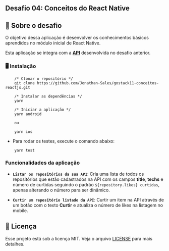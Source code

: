 ## Desafio 04: Conceitos do React Native

## **🚀 Sobre o desafio**

O objetivo dessa aplicação é desenvolver os conhecimentos básicos aprendidos no módulo inicial de React Native.

Esta aplicação se integra com a **[API](https://github.com/Jonathan-Sales/gostack11-conceitos-nodejs)** desenvolvida no desafio anterior.

### **🖥 Instalação**

```
    /* Clonar o repositório */
    git clone https://github.com/Jonathan-Sales/gostack11-conceitos-reactjs.git

    /* Instalar as dependências */
    yarn

    /* Iniciar a aplicação */
    yarn android

    ou

    yarn ios
```

- Para rodar os testes, execute o comando abaixo:

```
    yarn test
```

### **Funcionalidades da aplicação**

- **`Listar os repositórios da sua API`**: Cria uma lista de todos os repositórios que estão cadastrados na API com os campos **title**, **techs** e número de curtidas seguindo o padrão `${repository.likes} curtidas`, apenas alterando o número para ser dinâmico.

- **`Curtir um repositório listado da API`**: Curtir um item na API através de um botão com o texto **Curtir** e atualiza o número de likes na listagem no mobile.

## **📝 Licença**

Esse projeto está sob a licença MIT. Veja o arquivo [LICENSE](https://github.com/Rocketseat/bootcamp-gostack-desafios/blob/master/desafio-01/LICENSE.md) para mais detalhes.

